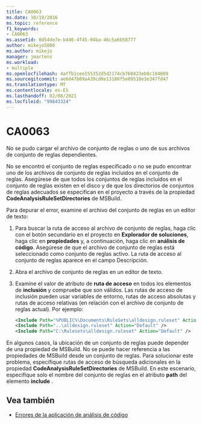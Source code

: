 ```yaml
---
title: CA0063
ms.date: 10/19/2016
ms.topic: reference
f1_keywords:
- CA0063
ms.assetid: 0d54de7e-b446-4f45-94ba-46c5a6b58777
author: mikejo5000
ms.author: mikejo
manager: jmartens
ms.workload:
- multiple
ms.openlocfilehash: 4affb1cee155352d5d2174cb768423eb8c184089
ms.sourcegitcommit: ae6d47b09a439cd0e13180f5e89510e3e347fd47
ms.translationtype: MT
ms.contentlocale: es-ES
ms.lasthandoff: 02/08/2021
ms.locfileid: "99843324"
---
```

# <a name="ca0063"></a>CA0063

No se pudo cargar el archivo de conjunto de reglas o uno de sus archivos de conjunto de reglas dependientes.

No se encontró el conjunto de reglas especificado o no se pudo encontrar uno de los archivos de conjunto de reglas incluidos en el conjunto de reglas. Asegúrese de que todos los conjuntos de reglas incluidos en el conjunto de reglas existen en el disco y de que los directorios de conjuntos de reglas adecuados se especifican en el proyecto a través de la propiedad **CodeAnalysisRuleSetDirectories** de MSBuild.

Para depurar el error, examine el archivo del conjunto de reglas en un editor de texto:

1. Para buscar la ruta de acceso al archivo de conjunto de reglas, haga clic con el botón secundario en el proyecto en **Explorador de soluciones**, haga clic en **propiedades** y, a continuación, haga clic en **análisis de código**. Asegúrese de que el archivo de conjunto de reglas está seleccionado como conjunto de reglas activo. La ruta de acceso al conjunto de reglas aparece en el campo Descripción.

2. Abra el archivo de conjunto de reglas en un editor de texto.

3. Examine el valor de atributo de **ruta de acceso** en todos los elementos de **inclusión** y compruebe que son válidos. Las rutas de acceso de inclusión pueden usar variables de entorno, rutas de acceso absolutas y rutas de acceso relativas (en relación con el archivo de conjunto de reglas actual). Por ejemplo:

   ```xml
   <Include Path="%PUBLIC%\Documents\RuleSets\alldesign.ruleset" Action="Default" />
   <Include Path="..\alldesign.ruleset" Action="Default" />
   <Include Path="C:\Rulesets\alldesign.ruleset" Action="Default" />
   ```

En algunos casos, la ubicación de un conjunto de reglas puede depender de una propiedad de MSBuild. No se puede hacer referencia a las propiedades de MSBuild desde un conjunto de reglas. Para solucionar este problema, especifique rutas de acceso de búsqueda adicionales en la propiedad **CodeAnalysisRuleSetDirectories** de MSBuild. En este escenario, especifique solo el nombre del conjunto de reglas en el atributo **path** del elemento **include** .

## <a name="see-also"></a>Vea también

- [Errores de la aplicación de análisis de código](../code-quality/code-analysis-application-errors.md)
